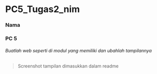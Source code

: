 # PC5_Tugas2_nim
### Nama
### PC 5


###### Buatlah web seperti di modul yang memiliki dan ubahlah tampilannya 
> Screenshot tampilan dimasukkan dalam readme

